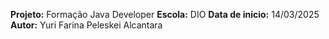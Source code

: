 **Projeto:** Formação Java Developer
**Escola:** DIO
**Data de inicio:** 14/03/2025
**Autor:** Yuri Farina Peleskei Alcantara

